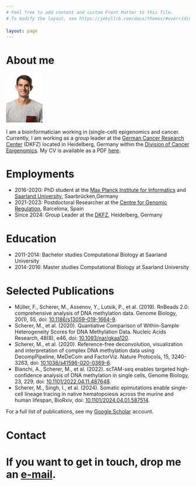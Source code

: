 ```yaml
---
# Feel free to add content and custom Front Matter to this file.
# To modify the layout, see https://jekyllrb.com/docs/themes/#overriding-theme-defaults

layout: page
---
```


<h1>About me</h1><img src="me.jpg" alt="michael-scherer" width="100"/>

I am a bioinformatician working in (single-cell) epigenomics and cancer. Currently, I am working as a group leader at the [German Cancer Research Center](https://www.dkfz.de/de/index.html) (DKFZ) located in Heidelberg, Germany within the [Division of Cancer Epigenomics](https://www.dkfz.de/en/CanEpi/Cancer_epigenomics_main_neu.html). My CV is available as a PDF [here](CV.pdf).

<h1>Employments</h1>

* 2016-2020: PhD student at the [Max Planck Institute for Informatics](https://www.mpi-inf.mpg.de/departments/research-group-computational-biology/research-groups) and [Saarland University](https://www.uni-saarland.de/lehrstuhl/walter/epigenetik.html), Saarbr&uuml;cken,Germany
* 2021-2023: Postdoctoral Researcher at the [Centre for Genomic Regulation](https://www.crg.eu/en/programmes-groups/velten-lab), Barcelona, Spain
* Since 2024: Group Leader at the [DKFZ](https://www.dkfz.de/en/CanEpi/Cancer_epigenomics_main_neu.html), Heidelberg, Germany

<h1>Education</h1>

* 2011-2014: Bachelor studies Computational Biology at Saarland University
* 2014-2016: Master studies Computational Biology at Saarland University

<h1>Selected Publications</h1>

* Müller, F., Scherer, M., Assenov, Y., Lutsik, P., et al. (2019). RnBeads 2.0: comprehensive analysis of DNA methylation data. Genome Biology, 20(1), 55, doi: [10.1186/s13059-019-1664-9](https://genomebiology.biomedcentral.com/articles/10.1186/s13059-019-1664-9).
* Scherer, M., et al. (2020). Quantiative Comparison of Within-Sample Heterogeneity Scores for DNA Methylation Data. Nucleic Acids Research, 48(8), e46, doi: [10.1093/nar/gkaa120](https://academic.oup.com/nar/article/48/8/e46/5760751).
* Scherer, M., et al. (2020). Reference-free deconvolution, visualization and interpretation of complex DNA methylation data using DecompPipeline, MeDeCom and FactorViz. Nature Protocols, 15, 3240-3263, doi: [10.1038/s41596-020-0369-6](https://www.nature.com/articles/s41596-020-0369-6).
* Bianchi, A., Scherer, M., et al. (2022). scTAM-seq enables targeted high-confidence analysis of DNA methylation in single cells, Genome Biology, 23, 229, doi: [10.1101/2022.04.11.487648](https://doi.org/10.1186/s13059-022-02796-7).
* Scherer, M., Singh, I., et al. (2024). Somatic epimutations enable single-cell lineage tracing in native hematopoiesis across the murine and human lifespan, BioRxiv, doi: [10.1101/2024.04.01.587514](https://doi.org/10.1101/2024.04.01.587514).

For a full list of publications, see my [Google Scholar](https://scholar.google.com/citations?hl=en&user=_Tp4E-4AAAAJ) account. 

<h1>Contact<h1>

If you want to get in touch, drop me an [e-mail](michael.scherer@dkfz-heidelberg.de).
